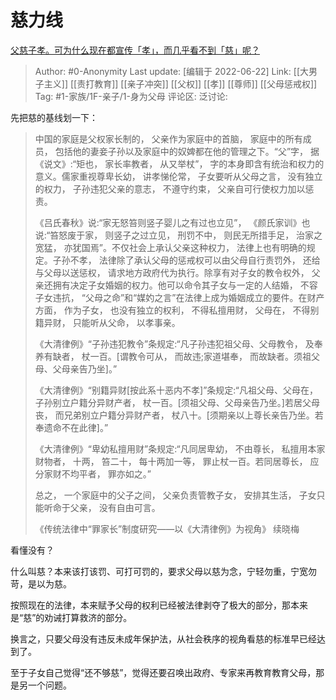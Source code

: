 # 慈力线
[父慈子孝。可为什么现在都宣传「孝」，而几乎看不到「慈」呢？](https://www.zhihu.com/question/432806147/answer/2540409638)

> Author: #0-Anonymity
> Last update: [编辑于 2022-06-22]
> Link: [[大男子主义]] [[责打教育]] [[亲子冲突]] [[父权]] [[孝]] [[尊师]] [[父母惩戒权]]
> Tag: #1-家族/1F-亲子/1-身为父母
> 评论区:
> 泛讨论:

先把慈的基线划一下：

> 中国的家庭是父权家长制的， 父亲作为家庭中的首脑， 家庭中的所有成员， 包括他的妻妾子孙以及家庭中的奴婢都在他的管理之下。“父”字， 据《说文》:“矩也， 家长率教者， 从又举杖”， 字的本身即含有统治和权力的意义。儒家重视尊卑长幼， 讲孝悌伦常， 子女要听从父母之言， 没有独立的权力， 子孙违犯父亲的意志， 不遵守约束， 父亲自可行使权力加以惩责。
>
> 《吕氏春秋》说:“家无怒笞则竖子婴儿之有过也立见”， 《颜氏家训》也说:“笞怒废于家， 则竖子之过立见， 刑罚不中， 则民无所措手足， 治家之宽猛， 亦犹国焉”。不仅社会上承认父亲这种权力， 法律上也有明确的规定。子孙不孝， 法律除了承认父母的惩戒权可以由父母自行责罚外， 还给与父母以送惩权， 请求地方政府代为执行。除享有对子女的教令权外， 父亲还拥有决定子女婚姻的权力。他可以命令其子女与一定的人结婚， 不容子女违抗， “父母之命”和“媒妁之言”在法律上成为婚姻成立的要件。在财产方面， 作为子女， 也没有独立的权利， 不得私擅用财， 父母在， 不得别籍异财， 只能听从父命， 以孝事亲。
>
> 《大清律例》“子孙违犯教令”条规定:“凡子孙违犯祖父母、父母教令， 及奉养有缺者， 杖一百。[谓教令可从， 而故违;家道堪奉， 而故缺者。须祖父母、父母亲告乃坐]。”
>
> 《大清律例》“别籍异财[按此系十恶内不孝]”条规定:“凡祖父母、父母在， 子孙别立户籍分异财产者， 杖一百。[须祖父母、父母亲告乃坐。]若居父母丧， 而兄弟别立户籍分异财产者， 杖八十。[须期亲以上尊长亲告乃坐。若奉遗命不在此律]。”
>
> 《大清律例》“卑幼私擅用财”条规定:“凡同居卑幼， 不由尊长， 私擅用本家财物者， 十两， 笞二十， 每十两加一等， 罪止杖一百。若同居尊长， 应分家财不均平者， 罪亦如之。”
>
> 总之， 一个家庭中的父子之间， 父亲负责管教子女， 安排其生活， 子女只能听命于父亲， 没有自由可言。
>
> 《传统法律中“罪家长”制度研究——以《大清律例》为视角》 续晓梅

看懂没有？

什么叫慈？本来该打该罚、可打可罚的，要求父母以慈为念，宁轻勿重，宁宽勿苛，是以为慈。

按照现在的法律，本来赋予父母的权利已经被法律剥夺了极大的部分，那本来是“慈”的劝诫打算救济的部分。

换言之，只要父母没有违反未成年保护法，从社会秩序的视角看慈的标准早已经达到了。

至于子女自己觉得“还不够慈”，觉得还要召唤出政府、专家来再教育教育父母，那是另一个问题。
